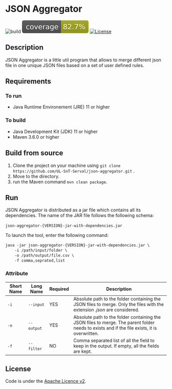 # JSON Aggregator

![build](https://github.com/UL-SnT-Serval/json-aggregator/workflows/build/badge.svg)
![codecov](.github/badges/jacoco.svg)
[![License](https://img.shields.io/badge/License-Apache%202.0-blue.svg)](https://opensource.org/licenses/Apache-2.0)

## Description

JSON Aggregator is a little util program that allows to merge different json file in one unique JSON files based on a set of user defined rules.

## Requirements

### To run

* Java Runtime Environement (JRE) 11 or higher

### To build

* Java Development Kit (JDK) 11 or higher
* Maven 3.6.0 or higher

## Build from source

1. Clone the project on your machine using ```git clone https://github.com/UL-SnT-Serval/json-aggregator.git``` .
2. Move to the directory.
3. run the Maven command ```mvn clean package```.

## Run

JSON Aggregator is distributed as a jar file which contains all its dependencies. The name of the JAR file follows the following schema: 

```json-aggregator-{VERSION}-jar-with-dependencies.jar```

To launch the tool, enter the following command:

    java -jar json-aggregator-{VERSION}-jar-with-dependencies.jar \
        -i /path/input/folder \
        -o /path/output/file.csv \
        -f comma,seprated,list

### Attribute

| Short Name| Long Name | Required | Description |
|-----------|-----------|----------|--------------
|`-i`       | `--input` |  YES     | Absolute path to the folder containing the JSON files to merge. Only the files with the extension *.json* are considered.
|`-o`       | `--output`|  YES     | Absolute path to the folder containing the JSON files to merge. The parent folder needs to exists and if the file exists, it is overwritten.
|`-f`       | `--filter`|  NO      | Comma separated list of all the field to keep in the output. If empty, all the fields are kept.

## License

Code is under the [Apache Licence v2](https://www.apache.org/licenses/LICENSE-2.0.txt).